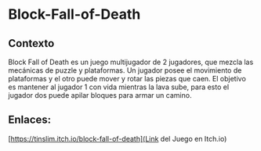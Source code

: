# Block-Fall-of-Death

## Contexto

Block Fall of Death es un juego multijugador de 2 jugadores, que mezcla las mecánicas de puzzle y plataformas. Un jugador posee el movimiento de plataformas y el otro puede mover y rotar las piezas que caen. El objetivo es mantener al jugador 1 con vida mientras la lava sube, para esto el jugador dos puede apilar bloques para armar un camino.

## Enlaces:

[https://tinslim.itch.io/block-fall-of-death](Link del Juego en Itch.io)


